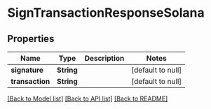 # SignTransactionResponseSolana
## Properties

| Name | Type | Description | Notes |
|------------ | ------------- | ------------- | -------------|
| **signature** | **String** |  | [default to null] |
| **transaction** | **String** |  | [default to null] |

[[Back to Model list]](../README.md#documentation-for-models) [[Back to API list]](../README.md#documentation-for-api-endpoints) [[Back to README]](../README.md)

